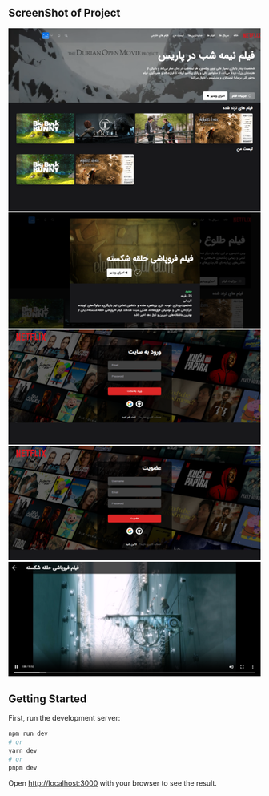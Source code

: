  
 ## ScreenShot of Project
 ![image screenshot](screenshot.png)
 ![image screenshot](screenshot2.png)
 ![image screenshot](screenshot3.png)
 ![image screenshot](screenshot4.png)
 ![image screenshot](screenshot5.png)

 
## Getting Started

First, run the development server:

```bash
npm run dev
# or
yarn dev
# or
pnpm dev
```

Open [http://localhost:3000](http://localhost:3000) with your browser to see the result.
 
